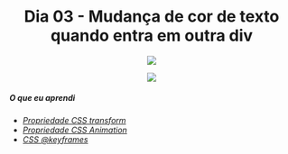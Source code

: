 <h1 align= "center">
 Dia 03 - Mudança de cor de texto quando entra em outra div <a name="id03"></a>
</h1>

<p align="center">
  <img src = "https://lh3.googleusercontent.com/pw/ACtC-3cycOkZBGqlcewq4WJv730iaym-OAFMTaZGnDxWbNZscorU40WBz5QgCR4cjP_P0aZDS2aA4HSOzKQBR5Z2rJWkzHF8Qr0nDQmWXm6Z6X9sSEQu5gq6YtWBFuGJbZ0EH1VMIAIiQTvgBe8FgH9vX5WS=w1440-h810-no?authuser=0"
</p>
 
 <p align = "center">
  <img src = "https://lh3.googleusercontent.com/pw/ACtC-3cycOkZBGqlcewq4WJv730iaym-OAFMTaZGnDxWbNZscorU40WBz5QgCR4cjP_P0aZDS2aA4HSOzKQBR5Z2rJWkzHF8Qr0nDQmWXm6Z6X9sSEQu5gq6YtWBFuGJbZ0EH1VMIAIiQTvgBe8FgH9vX5WS=w1440-h810-no?authuser=0"
</P>

##### O que eu aprendi

* *[Propriedade CSS transform](https://www.w3schools.com/cssref/css3_pr_transform.asp)*
* *[Propriedade CSS Animation](https://www.w3schools.com/css/css3_animations.asp)*
* *[CSS @keyframes](https://www.w3schools.com/cssref/css3_pr_animation-keyframes.asp)*
